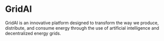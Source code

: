 # GridAI
GridAI is an innovative platform designed to transform the way we produce, distribute, and consume energy through the use of artificial intelligence and decentralized energy grids.
